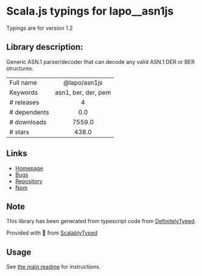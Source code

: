 
# Scala.js typings for lapo__asn1js

Typings are for version 1.2

## Library description:
Generic ASN.1 parser/decoder that can decode any valid ASN.1 DER or BER structures.

|                    |                 |
| ------------------ | :-------------: |
| Full name          | @lapo/asn1js |
| Keywords           | asn1, ber, der, pem |
| # releases         | 4 |
| # dependents       | 0.0 |
| # downloads        | 7559.0 |
| # stars            | 438.0 |

## Links
- [Homepage](https://lapo.it/asn1js/)
- [Bugs](https://github.com/lapo-luchini/asn1js/issues)
- [Repository](https://github.com/lapo-luchini/asn1js)
- [Npm](https://www.npmjs.com/package/%40lapo%2Fasn1js)
    


## Note
This library has been generated from typescript code from [DefinitelyTyped](https://definitelytyped.org).

Provided with :purple_heart: from [ScalablyTyped](https://github.com/oyvindberg/ScalablyTyped)

## Usage
See [the main readme](../../readme.md) for instructions.


